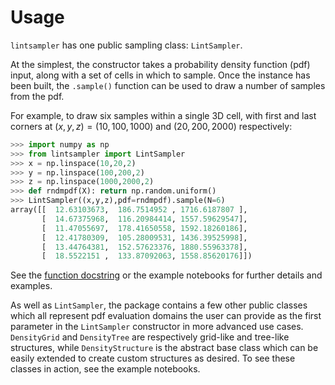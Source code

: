 # Usage

`lintsampler` has one public sampling class: `LintSampler`.

At the simplest, the constructor takes a probability density function (pdf) input, along with a set of cells in which to sample. Once the instance has been built, the `.sample()` function can be used to draw a number of samples from the pdf.

For example, to draw six samples within a single 3D cell, with first and last corners at $(x, y, z) = (10, 100, 1000)$ and $(20, 200, 2000)$ respectively:

```python
>>> import numpy as np
>>> from lintsampler import LintSampler
>>> x = np.linspace(10,20,2)
>>> y = np.linspace(100,200,2)
>>> z = np.linspace(1000,2000,2)
>>> def rndmpdf(X): return np.random.uniform()
>>> LintSampler((x,y,z),pdf=rndmpdf).sample(N=6)
array([[  12.63103673,  186.7514952 , 1716.6187807 ],
       [  14.67375968,  116.20984414, 1557.59629547],
       [  11.47055697,  178.41650558, 1592.18260186],
       [  12.41780309,  105.28009531, 1436.39525998],
       [  13.44764381,  152.57623376, 1880.55963378],
       [  18.5522151 ,  133.87092063, 1558.85620176]])
```

See the [function docstring](./lintsampler) or the example notebooks for further details and examples.

As well as `LintSampler`, the package contains a few other public classes which all represent pdf evaluation domains the user can provide as the first parameter in the `LintSampler` constructor in more advanced use cases. `DensityGrid` and `DensityTree` are respectively grid-like and tree-like structures, while `DensityStructure` is the abstract base class which can be easily extended to create custom structures as desired. To see these classes in action, see the example notebooks.
